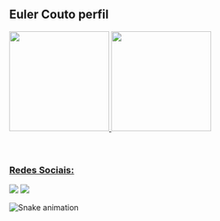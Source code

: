 ## Euler Couto perfil 

 <div>
  <a href="https://github.com/Eulinn">
  <img height="180em" src="https://github-readme-stats.vercel.app/api?username=Eulinn&show_icons=true&theme=tokyonight&include_all_commits=true&count_private=true"/>
  <img height="180em" src="https://github-readme-stats.vercel.app/api/top-langs/?username=Eulinn&layout=compact&langs_count=6&theme=tokyonight"/>
</div>
<div style="display: inline_block"><br>
  
</div>
 
 <br>
 
  ### Redes Sociais:
 
<div> 
  <a href="https://www.instagram.com/Eulin___/" target="_blank"><img src="https://img.shields.io/badge/-Instagram-%23E4405F?style=for-the-badge&logo=instagram&logoColor=white" target="_blank"></a>
  <a href="https://www.linkedin.com/in/euler-barreto-b7545521a/" target="_blank"><img src="https://img.shields.io/badge/-LinkedIn-%230077B5?style=for-the-badge&logo=linkedin&logoColor=white" target="_blank"></a> 
 
  ![Snake animation](https://github.com/cadudevemdobro/cadudevemdobro/blob/output/github-contribution-grid-snake.svg)

</div>
